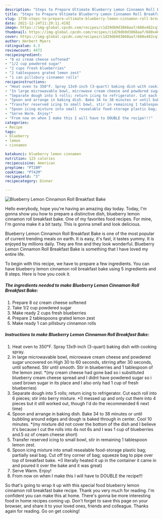 ```yaml
---
description: "Steps to Prepare Ultimate Blueberry Lemon Cinnamon Roll Breakfast Bake"
title: "Steps to Prepare Ultimate Blueberry Lemon Cinnamon Roll Breakfast Bake"
slug: 1738-steps-to-prepare-ultimate-blueberry-lemon-cinnamon-roll-breakfast-bake
date: 2021-12-24T11:29:11.419Z
image: https://img-global.cpcdn.com/recipes/c1d29db9d3868aaf/680x482cq70/blueberry-lemon-cinnamon-roll-breakfast-bake-recipe-main-photo.jpg
thumbnail: https://img-global.cpcdn.com/recipes/c1d29db9d3868aaf/680x482cq70/blueberry-lemon-cinnamon-roll-breakfast-bake-recipe-main-photo.jpg
cover: https://img-global.cpcdn.com/recipes/c1d29db9d3868aaf/680x482cq70/blueberry-lemon-cinnamon-roll-breakfast-bake-recipe-main-photo.jpg
author: Herbert Myers
ratingvalue: 4.3
reviewcount: 4473
recipeingredient:
- "8 oz cream cheese softened"
- "1/2 cup powdered sugar"
- "2 cups fresh blueberries"
- "2 tablespoons grated lemon zest"
- "1 can pillsbury cinnamon rolls"
recipeinstructions:
- "Heat oven to 350°F. Spray 13x9-inch (3-quart) baking dish with cooking spray."
- "In large microwavable bowl, microwave cream cheese and powdered sugar uncovered on High 30 to 60 seconds, stirring after 30 seconds, until softened. Stir until smooth. Stir in blueberries and 1 tablespoon of the lemon zest. *(my cream cheese had gone bad so i substituted blueberry cream cheese spread and I didnt have powdered sugar so i used brown sugar in its place and I also only had 1 cup of fresh blueberries)"
- "Separate dough into 5 rolls; return icing to refrigerator. Cut each roll into 6 pieces; stir into berry mixture. *(I messed up and only cut them into 4 pieces but it still worked out, though I&#39;d do the recommended 6 next time)"
- "Spoon and arrange in baking dish. Bake 34 to 38 minutes or until bubbling around edges and dough is baked through in center. Cool 10 minutes. *(my mixture did not cover the bottom of the dish and I believe it&#39;s because I cut the rolls into 4s not 6s and I was 1 cup of blueberries and.5 oz of cream cheese short)"
- "Transfer reserved icing to small bowl, stir in remaining 1 tablespoon lemon zest."
- "Spoon icing mixture into small resealable food-storage plastic bag; partially seal bag. Cut off tiny corner of bag; squeeze bag to pipe over top of breakfast bake. *(I literally heated it up in the container it came in and poured it over the bake and it was great)"
- "Serve Warm. Enjoy!"
- "From now on when I make this I will have to DOUBLE the recipe!!!"
categories:
- Recipe
tags:
- blueberry
- lemon
- cinnamon

katakunci: blueberry lemon cinnamon 
nutrition: 123 calories
recipecuisine: American
preptime: "PT28M"
cooktime: "PT42M"
recipeyield: "3"
recipecategory: Dinner

---
```



![Blueberry Lemon Cinnamon Roll Breakfast Bake](https://img-global.cpcdn.com/recipes/c1d29db9d3868aaf/680x482cq70/blueberry-lemon-cinnamon-roll-breakfast-bake-recipe-main-photo.jpg)

Hello everybody, hope you're having an amazing day today. Today, I'm gonna show you how to prepare a distinctive dish, blueberry lemon cinnamon roll breakfast bake. One of my favorites food recipes. For mine, I'm gonna make it a bit tasty. This is gonna smell and look delicious.

Blueberry Lemon Cinnamon Roll Breakfast Bake is one of the most popular of current trending meals on earth. It is easy, it's fast, it tastes yummy. It is enjoyed by millions daily. They are fine and they look wonderful. Blueberry Lemon Cinnamon Roll Breakfast Bake is something that I have loved my entire life.




To begin with this recipe, we have to prepare a few ingredients. You can have blueberry lemon cinnamon roll breakfast bake using 5 ingredients and 8 steps. Here is how you cook it.

<!--inarticleads1-->

##### The ingredients needed to make Blueberry Lemon Cinnamon Roll Breakfast Bake:

1. Prepare 8 oz cream cheese softened
1. Take 1/2 cup powdered sugar
1. Make ready 2 cups fresh blueberries
1. Prepare 2 tablespoons grated lemon zest
1. Make ready 1 can pillsbury cinnamon rolls




<!--inarticleads2-->

##### Instructions to make Blueberry Lemon Cinnamon Roll Breakfast Bake:

1. Heat oven to 350°F. Spray 13x9-inch (3-quart) baking dish with cooking spray.
1. In large microwavable bowl, microwave cream cheese and powdered sugar uncovered on High 30 to 60 seconds, stirring after 30 seconds, until softened. Stir until smooth. Stir in blueberries and 1 tablespoon of the lemon zest. *(my cream cheese had gone bad so i substituted blueberry cream cheese spread and I didnt have powdered sugar so i used brown sugar in its place and I also only had 1 cup of fresh blueberries)
1. Separate dough into 5 rolls; return icing to refrigerator. Cut each roll into 6 pieces; stir into berry mixture. *(I messed up and only cut them into 4 pieces but it still worked out, though I&#39;d do the recommended 6 next time)
1. Spoon and arrange in baking dish. Bake 34 to 38 minutes or until bubbling around edges and dough is baked through in center. Cool 10 minutes. *(my mixture did not cover the bottom of the dish and I believe it&#39;s because I cut the rolls into 4s not 6s and I was 1 cup of blueberries and.5 oz of cream cheese short)
1. Transfer reserved icing to small bowl, stir in remaining 1 tablespoon lemon zest.
1. Spoon icing mixture into small resealable food-storage plastic bag; partially seal bag. Cut off tiny corner of bag; squeeze bag to pipe over top of breakfast bake. *(I literally heated it up in the container it came in and poured it over the bake and it was great)
1. Serve Warm. Enjoy!
1. From now on when I make this I will have to DOUBLE the recipe!!!




So that's going to wrap it up with this special food blueberry lemon cinnamon roll breakfast bake recipe. Thank you very much for reading. I'm confident you can make this at home. There's gonna be more interesting food in home recipes coming up. Don't forget to save this page on your browser, and share it to your loved ones, friends and colleague. Thanks again for reading. Go on get cooking!
